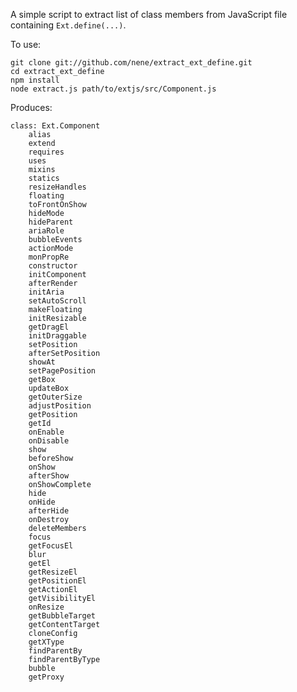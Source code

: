 A simple script to extract list of class members from JavaScript file containing `Ext.define(...)`.

To use:

    git clone git://github.com/nene/extract_ext_define.git
    cd extract_ext_define
    npm install
    node extract.js path/to/extjs/src/Component.js

Produces:

    class: Ext.Component
        alias
        extend
        requires
        uses
        mixins
        statics
        resizeHandles
        floating
        toFrontOnShow
        hideMode
        hideParent
        ariaRole
        bubbleEvents
        actionMode
        monPropRe
        constructor
        initComponent
        afterRender
        initAria
        setAutoScroll
        makeFloating
        initResizable
        getDragEl
        initDraggable
        setPosition
        afterSetPosition
        showAt
        setPagePosition
        getBox
        updateBox
        getOuterSize
        adjustPosition
        getPosition
        getId
        onEnable
        onDisable
        show
        beforeShow
        onShow
        afterShow
        onShowComplete
        hide
        onHide
        afterHide
        onDestroy
        deleteMembers
        focus
        getFocusEl
        blur
        getEl
        getResizeEl
        getPositionEl
        getActionEl
        getVisibilityEl
        onResize
        getBubbleTarget
        getContentTarget
        cloneConfig
        getXType
        findParentBy
        findParentByType
        bubble
        getProxy

